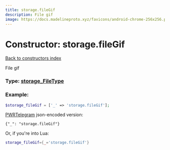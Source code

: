 ```yaml
---
title: storage.fileGif
description: File gif
image: https://docs.madelineproto.xyz/favicons/android-chrome-256x256.png
---
```

# Constructor: storage.fileGif  
[Back to constructors index](index.md)



File gif




### Type: [storage\_FileType](../types/storage_FileType.md)


### Example:

```php
$storage_fileGif = ['_' => 'storage.fileGif'];
```  

[PWRTelegram](https://pwrtelegram.xyz) json-encoded version:

```
{"_": "storage.fileGif"}
```


Or, if you're into Lua:

```lua
storage_fileGif={_='storage.fileGif'}

```


